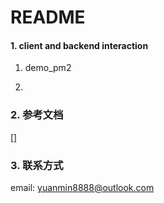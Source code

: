 # README

#### 1. client and backend interaction

1. demo_pm2

2. 


### 2. 参考文档

[[]]()

### 3. 联系方式

email: yuanmin8888@outlook.com

